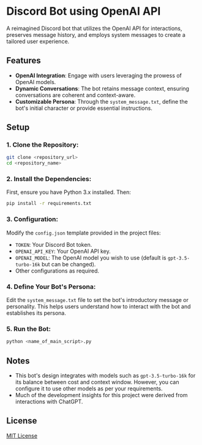 # Discord Bot using OpenAI API

A reimagined Discord bot that utilizes the OpenAI API for interactions, preserves message history, and employs system messages to create a tailored user experience.

## Features

- **OpenAI Integration**: Engage with users leveraging the prowess of OpenAI models.
- **Dynamic Conversations**: The bot retains message context, ensuring conversations are coherent and context-aware.
- **Customizable Persona**: Through the `system_message.txt`, define the bot's initial character or provide essential instructions.

## Setup

### 1. Clone the Repository:

```bash
git clone <repository_url>
cd <repository_name>
```

### 2. Install the Dependencies:

First, ensure you have Python 3.x installed. Then:

```bash
pip install -r requirements.txt
```

### 3. Configuration:

Modify the `config.json` template provided in the project files:

- `TOKEN`: Your Discord Bot token.
- `OPENAI_API_KEY`: Your OpenAI API key.
- `OPENAI_MODEL`: The OpenAI model you wish to use (default is `gpt-3.5-turbo-16k` but can be changed).
- Other configurations as required.

### 4. Define Your Bot's Persona:

Edit the `system_message.txt` file to set the bot's introductory message or personality. This helps users understand how to interact with the bot and establishes its persona.

### 5. Run the Bot:
```bash
python <name_of_main_script>.py
```

## Notes

- This bot's design integrates with models such as `gpt-3.5-turbo-16k` for its balance between cost and context window. However, you can configure it to use other models as per your requirements.
- Much of the development insights for this project were derived from interactions with ChatGPT.

## License

[MIT License](LICENSE)
